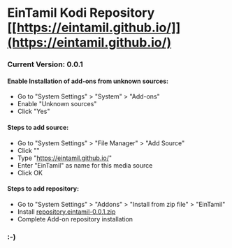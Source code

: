 # EinTamil Kodi Repository [[https://eintamil.github.io/]](https://eintamil.github.io/)
### Current Version: 0.0.1

#### Enable Installation of add-ons from unknown sources:
* Go to "System Settings" > "System" > "Add-ons"
* Enable "Unknown sources"
* Click "Yes"

#### Steps to add source:
* Go to "System Settings" > "File Manager" > "Add Source"
* Click "<None>"
* Type "https://eintamil.github.io/"
* Enter "EinTamil" as name for this media source
* Click OK

#### Steps to add repository:
* Go to "System Settings" > "Addons" > "Install from zip file" > "EinTamil"
* Install [repository.eintamil-0.0.1.zip](repository.eintamil-0.0.1.zip)
* Complete Add-on repository installation

### :-)